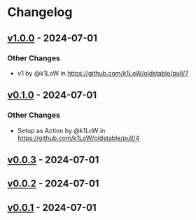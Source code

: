 # Changelog

## [v1.0.0](https://github.com/k1LoW/oldstable/compare/v0.1.0...v1.0.0) - 2024-07-01
### Other Changes
- v1 by @k1LoW in https://github.com/k1LoW/oldstable/pull/7

## [v0.1.0](https://github.com/k1LoW/oldstable/compare/v0.0.3...v0.1.0) - 2024-07-01
### Other Changes
- Setup as Action by @k1LoW in https://github.com/k1LoW/oldstable/pull/4

## [v0.0.3](https://github.com/k1LoW/oldstable/compare/v0.0.2...v0.0.3) - 2024-07-01

## [v0.0.2](https://github.com/k1LoW/oldstable/compare/v0.0.1...v0.0.2) - 2024-07-01

## [v0.0.1](https://github.com/k1LoW/oldstable/commits/v0.0.1) - 2024-07-01

